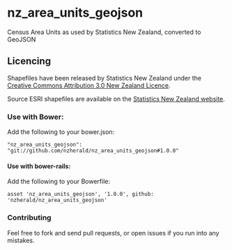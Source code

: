 nz_area_units_geojson
============================

Census Area Units as used by Statistics New Zealand, converted to GeoJSON

## Licencing

Shapefiles have been released by Statistics New Zealand under the
[Creative Commons Attribution 3.0 New Zealand
Licence](http://creativecommons.org/licenses/by/3.0/nz/).

Source ESRI shapefiles are available on the [Statistics New Zealand
website](http://www.stats.govt.nz/browse_for_stats/people_and_communities/Geographic-areas/digital-boundary-files.aspx).

### Use with Bower:

Add the following to your bower.json:

```
"nz_area_units_geojson": "git://github.com/nzherald/nz_area_units_geojson#1.0.0"
```

#### Use with bower-rails:

Add the following to your Bowerfile:

```
asset 'nz_area_units_geojson', '1.0.0', github: 'nzherald/nz_area_units_geojson'
```

### Contributing

Feel free to fork and send pull requests, or open issues if you run into
any mistakes.
